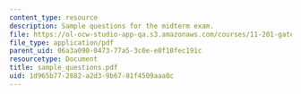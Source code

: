 ```yaml
---
content_type: resource
description: Sample questions for the midterm exam.
file: https://ol-ocw-studio-app-qa.s3.amazonaws.com/courses/11-201-gateway-planning-action-fall-2007/1d965b772882a2d39b6781f4509aaa0c_sample_questions.pdf
file_type: application/pdf
parent_uid: 06a3a090-0473-77a5-3c0e-e0f10fec191c
resourcetype: Document
title: sample_questions.pdf
uid: 1d965b77-2882-a2d3-9b67-81f4509aaa0c
---
```

